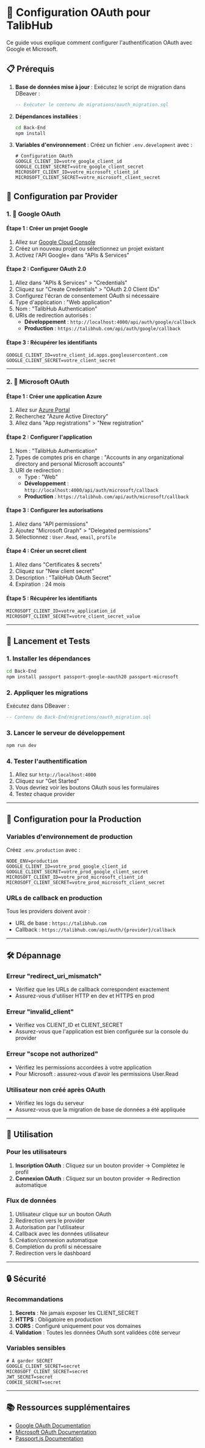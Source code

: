 # 🔐 Configuration OAuth pour TalibHub

Ce guide vous explique comment configurer l'authentification OAuth avec Google et Microsoft.

## 📋 Prérequis

1. **Base de données mise à jour** : Exécutez le script de migration dans DBeaver :

   ```sql
   -- Exécuter le contenu de migrations/oauth_migration.sql
   ```

2. **Dépendances installées** :

   ```bash
   cd Back-End
   npm install
   ```

3. **Variables d'environnement** : Créez un fichier `.env.development` avec :
   ```env
   # Configuration OAuth
   GOOGLE_CLIENT_ID=votre_google_client_id
   GOOGLE_CLIENT_SECRET=votre_google_client_secret
   MICROSOFT_CLIENT_ID=votre_microsoft_client_id
   MICROSOFT_CLIENT_SECRET=votre_microsoft_client_secret
   ```

## 🔧 Configuration par Provider

### 1. 🌟 Google OAuth

#### Étape 1 : Créer un projet Google

1. Allez sur [Google Cloud Console](https://console.cloud.google.com/)
2. Créez un nouveau projet ou sélectionnez un projet existant
3. Activez l'API Google+ dans "APIs & Services"

#### Étape 2 : Configurer OAuth 2.0

1. Allez dans "APIs & Services" > "Credentials"
2. Cliquez sur "Create Credentials" > "OAuth 2.0 Client IDs"
3. Configurez l'écran de consentement OAuth si nécessaire
4. Type d'application : "Web application"
5. Nom : "TalibHub Authentication"
6. URIs de redirection autorisés :
   - **Développement** : `http://localhost:4000/api/auth/google/callback`
   - **Production** : `https://talibhub.com/api/auth/google/callback`

#### Étape 3 : Récupérer les identifiants

```env
GOOGLE_CLIENT_ID=votre_client_id.apps.googleusercontent.com
GOOGLE_CLIENT_SECRET=votre_client_secret
```

---

### 2. 🏢 Microsoft OAuth

#### Étape 1 : Créer une application Azure

1. Allez sur [Azure Portal](https://portal.azure.com/)
2. Recherchez "Azure Active Directory"
3. Allez dans "App registrations" > "New registration"

#### Étape 2 : Configurer l'application

1. Nom : "TalibHub Authentication"
2. Types de comptes pris en charge : "Accounts in any organizational directory and personal Microsoft accounts"
3. URI de redirection :
   - Type : "Web"
   - **Développement** : `http://localhost:4000/api/auth/microsoft/callback`
   - **Production** : `https://talibhub.com/api/auth/microsoft/callback`

#### Étape 3 : Configurer les autorisations

1. Allez dans "API permissions"
2. Ajoutez "Microsoft Graph" > "Delegated permissions"
3. Sélectionnez : `User.Read`, `email`, `profile`

#### Étape 4 : Créer un secret client

1. Allez dans "Certificates & secrets"
2. Cliquez sur "New client secret"
3. Description : "TalibHub OAuth Secret"
4. Expiration : 24 mois

#### Étape 5 : Récupérer les identifiants

```env
MICROSOFT_CLIENT_ID=votre_application_id
MICROSOFT_CLIENT_SECRET=votre_client_secret_value
```

---

## 🚀 Lancement et Tests

### 1. Installer les dépendances

```bash
cd Back-End
npm install passport passport-google-oauth20 passport-microsoft
```

### 2. Appliquer les migrations

Exécutez dans DBeaver :

```sql
-- Contenu de Back-End/migrations/oauth_migration.sql
```

### 3. Lancer le serveur de développement

```bash
npm run dev
```

### 4. Tester l'authentification

1. Allez sur `http://localhost:4000`
2. Cliquez sur "Get Started"
3. Vous devriez voir les boutons OAuth sous les formulaires
4. Testez chaque provider

---

## 🔧 Configuration pour la Production

### Variables d'environnement de production

Créez `.env.production` avec :

```env
NODE_ENV=production
GOOGLE_CLIENT_ID=votre_prod_google_client_id
GOOGLE_CLIENT_SECRET=votre_prod_google_client_secret
MICROSOFT_CLIENT_ID=votre_prod_microsoft_client_id
MICROSOFT_CLIENT_SECRET=votre_prod_microsoft_client_secret
```

### URLs de callback en production

Tous les providers doivent avoir :

- URL de base : `https://talibhub.com`
- Callback : `https://talibhub.com/api/auth/{provider}/callback`

---

## 🛠️ Dépannage

### Erreur "redirect_uri_mismatch"

- Vérifiez que les URLs de callback correspondent exactement
- Assurez-vous d'utiliser HTTP en dev et HTTPS en prod

### Erreur "invalid_client"

- Vérifiez vos CLIENT_ID et CLIENT_SECRET
- Assurez-vous que l'application est bien configurée sur la console du provider

### Erreur "scope not authorized"

- Vérifiez les permissions accordées à votre application
- Pour Microsoft : assurez-vous d'avoir les permissions User.Read

### Utilisateur non créé après OAuth

- Vérifiez les logs du serveur
- Assurez-vous que la migration de base de données a été appliquée

---

## 📱 Utilisation

### Pour les utilisateurs

1. **Inscription OAuth** : Cliquez sur un bouton provider → Complétez le profil
2. **Connexion OAuth** : Cliquez sur un bouton provider → Redirection automatique

### Flux de données

1. Utilisateur clique sur un bouton OAuth
2. Redirection vers le provider
3. Autorisation par l'utilisateur
4. Callback avec les données utilisateur
5. Création/connexion automatique
6. Complétion du profil si nécessaire
7. Redirection vers le dashboard

---

## 🔒 Sécurité

### Recommandations

1. **Secrets** : Ne jamais exposer les CLIENT_SECRET
2. **HTTPS** : Obligatoire en production
3. **CORS** : Configuré uniquement pour vos domaines
4. **Validation** : Toutes les données OAuth sont validées côté serveur

### Variables sensibles

```env
# À garder SECRET
GOOGLE_CLIENT_SECRET=secret
MICROSOFT_CLIENT_SECRET=secret
JWT_SECRET=secret
COOKIE_SECRET=secret
```

---

## 📚 Ressources supplémentaires

- [Google OAuth Documentation](https://developers.google.com/identity/protocols/oauth2)
- [Microsoft OAuth Documentation](https://docs.microsoft.com/en-us/azure/active-directory/develop/)
- [Passport.js Documentation](http://www.passportjs.org/docs/)
